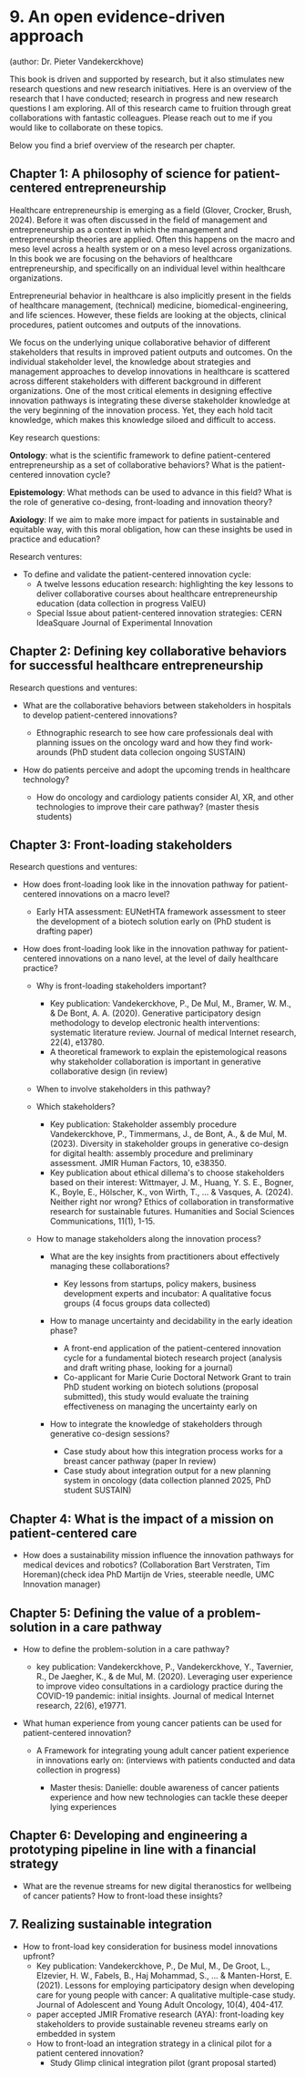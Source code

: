 # 9. An open evidence-driven approach
(author: Dr. Pieter Vandekerckhove)

This book is driven and supported by research, but it also stimulates new research questions and new research initiatives. Here is an overview of the research that I have conducted; research in progress and new research questions I am exploring. All of this research came to fruition through great collaborations with fantastic colleagues. Please reach out to me if you would like to collaborate on these topics.

Below you find a brief overview of the research per chapter.

## Chapter 1: A philosophy of science for patient-centered entrepreneurship
Healthcare entrepreneurship is emerging as a field (Glover, Crocker, Brush, 2024). Before it was often discussed in the field of management and entrepreneurship as a context in which the management and entrepreneurship theories are applied. Often this happens on the macro and meso level across a health system or on a meso level across organizations. In this book we are focusing on the behaviors of healthcare entrepreneurship, and specifically on an individual level within healthcare organizations.

Entrepreneurial behavior in healthcare is also implicitly present in the fields of healthcare management, (technical) medicine, biomedical-engineering, and life sciences. However, these fields are looking at the objects, clinical procedures, patient outcomes and outputs of the innovations.

We focus on the underlying unique collaborative behavior of different stakeholders that results in improved patient outputs and outcomes. On the individual stakeholder level, the knowledge about strategies and management approaches to develop innovations in healthcare is scattered across different stakeholders with different background in different organizations. One of the most critical elements in designing effective innovation pathways is integrating these diverse stakeholder knowledge at the very beginning of the innovation process. Yet, they each hold tacit knowledge, which makes this knowledge siloed and difficult to access.

Key research questions: 

**Ontology**: what is the scientific framework to define patient-centered entrepreneurship as a set of collaborative behaviors? What is the patient-centered innovation cycle?

**Epistemology**: What methods can be used to advance in this field? What is the role of generative co-desing, front-loading and innovation theory?

**Axiology**: If we aim to make more impact for patients in sustainable and equitable way, with this moral obligation, how can these insights be used in practice and education?

Research ventures: 

* To define and validate the patient-centered innovation cycle:
    * A twelve lessons education research: highlighting the key lessons to deliver collaborative courses about healthcare entrepreneurship education (data collection in progress ValEU)
    * Special Issue about patient-centered innovation strategies: CERN IdeaSquare Journal of Experimental Innovation

## Chapter 2: Defining key collaborative behaviors for successful healthcare entrepreneurship

Research questions and ventures:
* What are the collaborative behaviors between stakeholders in hospitals to develop patient-centered innovations?
    * Ethnographic research to see how care professionals deal with planning issues on the oncology ward and how they find work-arounds (PhD student data collecion ongoing SUSTAIN) 

* How do patients perceive and adopt the upcoming trends in healthcare technology?
    * How do oncology and cardiology patients consider AI, XR, and other technologies to improve their care pathway? (master thesis students) 

## Chapter 3: Front-loading stakeholders

Research questions and ventures:
* How does front-loading look like in the innovation pathway for patient-centered innovations on a macro level?
    * Early HTA assessment: EUNetHTA framework assessment to steer the development of a biotech solution early on (PhD student is drafting paper)

* How does front-loading look like in the innovation pathway for patient-centered innovations on a nano level, at the level of daily healthcare practice?

    * Why is front-loading stakeholders important?
        * Key publication: Vandekerckhove, P., De Mul, M., Bramer, W. M., & De Bont, A. A. (2020). Generative participatory design methodology to develop electronic health interventions: systematic literature review. Journal of medical Internet research, 22(4), e13780.
        * A theoretical framework to explain the epistemological reasons why stakeholder collaboration is important in generative collaborative design (in review)   

    * When to involve stakeholders in this pathway?

    * Which stakeholders?
        * Key publication: Stakeholder assembly procedure Vandekerckhove, P., Timmermans, J., de Bont, A., & de Mul, M. (2023). Diversity in stakeholder groups in generative co-design for digital health: assembly procedure and preliminary assessment. JMIR Human Factors, 10, e38350.   
        * Key publication about ethical dillema's to choose stakeholders based on their interest: Wittmayer, J. M., Huang, Y. S. E., Bogner, K., Boyle, E., Hölscher, K., von Wirth, T., ... & Vasques, A. (2024). Neither right nor wrong? Ethics of collaboration in transformative research for sustainable futures. Humanities and Social Sciences Communications, 11(1), 1-15.

    * How to manage stakeholders along the innovation process?

        * What are the key insights from practitioners about effectively managing these collaborations?
            * Key lessons from startups, policy makers, business development experts and incubator: A qualitative focus groups (4 focus groups data collected)

        * How to manage uncertainty and decidability in the early ideation phase? 
            * A front-end application of the patient-centered innovation cycle for a fundamental biotech research project (analysis and draft writing phase, looking for a journal)
            * Co-applicant for Marie Curie Doctoral Network Grant to train PhD student working on biotech solutions (proposal submitted), this study would evaluate the training effectiveness on managing the uncertainty early on
        
        * How to integrate the knowledge of stakeholders through generative co-design sessions?
            * Case study about how this integration process works for a breast cancer pathway (paper In review)
            * Case study about integration output for a new planning system in oncology (data collection planned 2025, PhD student SUSTAIN)

## Chapter 4: What is the impact of a mission on patient-centered care
* How does a sustainability mission influence the innovation pathways for medical devices and robotics? (Collaboration Bart Verstraten, Tim Horeman)(check idea PhD Martijn de Vries, steerable needle, UMC Innovation manager)

## Chapter 5: Defining the value of a problem-solution in a care pathway
*  How to define the problem-solution in a care pathway?
    * key publication:  Vandekerckhove, P., Vandekerckhove, Y., Tavernier, R., De Jaegher, K., & de Mul, M. (2020). Leveraging user experience to improve video consultations in a cardiology practice during the COVID-19 pandemic: initial insights. Journal of medical Internet research, 22(6), e19771.

* What human experience from young cancer patients can be used for patient-centered innovation?
    * A Framework for integrating young adult cancer patient experience in innovations early on: (interviews with patients conducted and data collection in progress)
    
        * Master thesis: Danielle: double awareness of cancer patients experience and how new technologies can tackle these deeper lying experiences



## Chapter 6: Developing and engineering a prototyping pipeline in line with a financial strategy
* What are the revenue streams for new digital theranostics for wellbeing of cancer patients? How to front-load these insights?

## 7. Realizing sustainable integration
* How to front-load key consideration for business model innovations upfront?
    * Key publication: Vandekerckhove, P., De Mul, M., De Groot, L., Elzevier, H. W., Fabels, B., Haj Mohammad, S., ... & Manten-Horst, E. (2021). Lessons for employing participatory design when developing care for young people with cancer: A qualitative multiple-case study. Journal of Adolescent and Young Adult Oncology, 10(4), 404-417.
    * paper accepted JMIR Fromative research (AYA): front-loading key stakeholders to provide sustainable reveneu streams early on embedded in system
    * How to front-load an integration strategy in a clinical pilot for a patient centered innovation? 
        * Study Glimp clinical integration pilot (grant proposal started)
   
